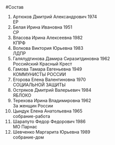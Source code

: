 #Состав
1. Артюков Дмитрий Александрович 1974   
    ЕР
2. Белая Ирина Ивановна 1951   
    СР
3. Власова Ирина Алексеевна 1982   
    КПРФ
4. Волкова Виктория Юрьевна 1983   
    ЛДПР
5. Галялудтинова Дамира Сиразитдиновна 1962   
    Российский Красный Крест
6. Гамова Тамара Евгеньевна 1949   
    КОММУНИСТЫ РОССИИ
7. Егорова Елена Валентиновна 1970   
    СОЦИАЛЬНОЙ ЗАЩИТЫ
8. Остряков Дмитрий Валерьевич 1984   
    ЯБЛОКО
9. Терехова Ирина Владимировна 1962   
    За женщин России
10. Цындук Елена Анатольевна 1965   
    собрание-работа
11. Шарапуто Федор Федорович 1986   
    МО Парнас
12. Шевченко Маргарита Юрьевна 1989   
    собрание-дом
